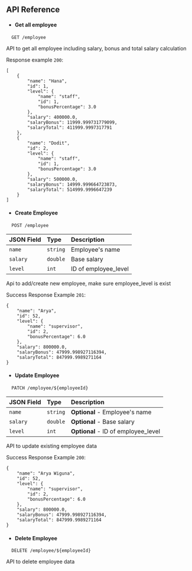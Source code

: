
## API Reference

- #### Get all employee

```http
  GET /employee
```
API to get all employee including salary, bonus and total salary calculation 

Response example `200`:
```
[
    {
        "name": "Hana",
        "id": 1,
        "level": {
            "name": "staff",
            "id": 1,
            "bonusPercentage": 3.0
        },
        "salary": 400000.0,
        "salaryBonus": 11999.999731779099,
        "salaryTotal": 411999.9997317791
    },
    {
        "name": "Dodit",
        "id": 2,
        "level": {
            "name": "staff",
            "id": 1,
            "bonusPercentage": 3.0
        },
        "salary": 500000.0,
        "salaryBonus": 14999.999664723873,
        "salaryTotal": 514999.9996647239
    }
]
```

- #### Create Employee

```http
  POST /employee
```

| JSON Field | Type     | Description           |
| :--------  | :------- | :-------------------- |
| `name`     | `string` | Employee's name       |
| `salary`   | `double` | Base salary           |
| `level`    | `int`    | ID of employee_level  |

Api to add/create new employee, make sure employee_level is exist

Success Response Example `201`:
```
{
    "name": "Arya",
    "id": 52,
    "level": {
        "name": "supervisor",
        "id": 2,
        "bonusPercentage": 6.0
    },
    "salary": 800000.0,
    "salaryBonus": 47999.998927116394,
    "salaryTotal": 847999.9989271164
}
```


- #### Update Employee

```http
  PATCH /employee/${employeeId}
```

| JSON Field  | Type      | Description                         |
| :--------   | :-------  | :--------------------------------   |
| `name`      | `string`  | **Optional** - Employee's name      |
| `salary`    | `double`  | **Optional** - Base salary          |
| `level`     | `int`     | **Optional** - ID of employee_level |

API to update existing employee data

Success Response Example `200`:
```
{
    "name": "Arya Wiguna",
    "id": 52,
    "level": {
        "name": "supervisor",
        "id": 2,
        "bonusPercentage": 6.0
    },
    "salary": 800000.0,
    "salaryBonus": 47999.998927116394,
    "salaryTotal": 847999.9989271164
}
```



- #### Delete Employee

```http
  DELETE /employee/${employeeId}
```
API to delete employee data


